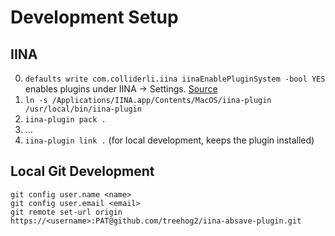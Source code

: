 # Development Setup

## IINA

0. `defaults write com.colliderli.iina iinaEnablePluginSystem -bool YES` enables plugins under IINA -> Settings. [Source](https://github.com/iina/iina/releases/tag/v1.3.4)
1. `ln -s /Applications/IINA.app/Contents/MacOS/iina-plugin /usr/local/bin/iina-plugin`
2. `iina-plugin pack .`
3. ...
4. `iina-plugin link .` (for local development, keeps the plugin installed)



## Local Git Development

```plaintext
git config user.name <name>
git config user.email <email>
git remote set-url origin https://<username>:PAT@github.com/treehog2/iina-absave-plugin.git
```

